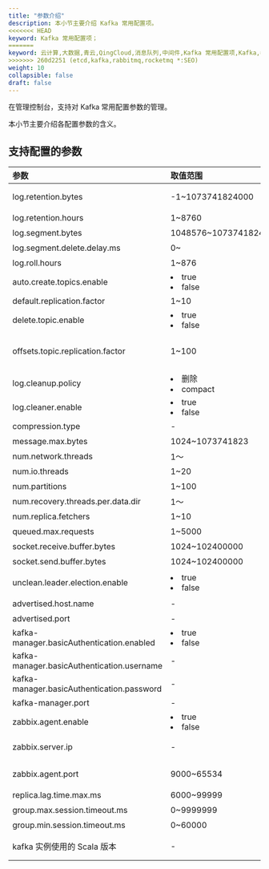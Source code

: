 ```yaml
---
title: "参数介绍"
description: 本小节主要介绍 Kafka 常用配置项。 
<<<<<<< HEAD
keyword: Kafka 常用配置项；
=======
keyword: 云计算,大数据,青云,QingCloud,消息队列,中间件,Kafka 常用配置项,Kafka,参数含义
>>>>>>> 260d2251 (etcd,kafka,rabbitmq,rocketmq *:SEO)
weight: 10
collapsible: false
draft: false
---
```


在管理控制台，支持对 Kafka 常用配置参数的管理。

本小节主要介绍各配置参数的含义。


## 支持配置的参数

| <span style="display:inline-block;width:80px">参数</span> | <span style="display:inline-block;width:120px">取值范围</span> | <span style="display:inline-block;width:420px">参数说明</span> |
| :-------------------------------------------------------- | :----------------------------------------------------------- | :----------------------------------------------------------- |
| log.retention.bytes                                       | -1~1073741824000                                             | topic 每个分区的最大文件大小，单位为字节，超过该大小会触发删除策略。 |
| log.retention.hours                                       | 1~8760                                                       | 消息保留时间，单位为小时                                     |
| log.segment.bytes                                         | 1048576~10737418240                                          | 段文件最大值，单位为字节                                     |
| log.segment.delete.delay.ms                               | 0~                                                           | 段文件在索引中清除后保留的时间                               |
| log.roll.hours                                            | 1~876                                                        | 段文件轮滚时间，单位为小时                                   |
| auto.create.topics.enable                                 | <li> true <li> false                                         | 是否允许自动创建 topic                                       |
| default.replication.factor                                | 1~10                                                         | 默认副本因子值                                               |
| delete.topic.enable                                       | <li> true <li> false                                         | 是否允许使用命令行删除 topic                                 |
| offsets.topic.replication.factor                          | 1~100                                                        | 内部 offset topic 的复制因子(设定更高的确保可用性)。 如果复制因子大于集群节点数，内部创建主题自动创建将会失败,直到集群大小符合这个复制因子的要求 |
| log.cleanup.policy                                        | <li> 删除  <li> compact                                      | 日志清理策略，delete 为直接删除，compact 为压缩              |
| log.cleaner.enable                                        | <li> true <li> false                                         | 用于是否开启日志压缩                                         |
| compression.type                                          | -                                                            | 用于主题的压缩策略                                           |
| message.max.bytes                                         | 1024~1073741823                                              | 消息体的最大大小，单位是字节                                 |
| num.network.threads                                       | 1～                                                          | broker 处理网络请求的线程数                                  |
| num.io.threads                                            | 1~20                                                         | broker 处理磁盘 IO 的线程数                                  |
| num.partitions                                            | 1~100                                                        | topic 默认分区数                                             |
| num.recovery.threads.per.data.dir                         | 1～                                                          | 启动时数据恢复和关闭时刷盘的线程数                           |
| num.replica.fetchers                                      | 1~10                                                         | 复制消息线程数                                               |
| queued.max.requests                                       | 1~5000                                                       | 等待IO线程处理的请求队列最大数                               |
| socket.receive.buffer.bytes                               | 1024~102400000                                               | 接收缓冲区大小。                                             |
| socket.send.buffer.bytes                                  | 1024~102400000                                               | 发送缓冲区大小。                                             |
| unclean.leader.election.enable                            | <li> true <li> false                                         | 是否启用不在ISR集合中的副本作为最后的选择，尽管这样做可能导致数据丢失 |
| advertised.host.name                                      | -                                                            | 用于 worker 连接的域名                                       |
| advertised.port                                           | -                                                            | 用于 worker 连接的端口，默认为9092                           |
| kafka-manager.basicAuthentication.enabled                 | <li> true <li> false                                         | kafka-manager 是否开启登录验证                               |
| kafka-manager.basicAuthentication.username                | -                                                            | kafka-manager 登录用户名                                     |
| kafka-manager.basicAuthentication.password                | -                                                            | kafka-manager 登录密码                                       |
| kafka-manager.port                                        | -                                                            | kafka-manager 启用端口，默认为9000                           |
| zabbix.agent.enable                                       | <li> true <li> false                                         | 用于决定是否开启zabbix agent，默认为不开启                   |
| zabbix.server.ip                                          | -                                                            | 若开启 zabbix agent，则需要手动设置为您想要连接的zabbix server 的 IP 地址，默认为127.0.0.1 |
| zabbix.agent.port                                         | 9000~65534                                                   | 用于连接的端口号，若主机存在防火墙，则需要开启该端口，默认为10050 |
| replica.lag.time.max.ms                                   | 6000~99999                                                   | leader会将follower从isr中删除的时间间隔                      |
| group.max.session.timeout.ms                              | 0~9999999                                                    | 已注册消费者最长会话超时时长                                 |
| group.min.session.timeout.ms                              | 0~60000                                                      | 已注册消费者最短会话超时时长                                 |
| kafka 实例使用的 Scala 版本                               | -                                                            | kafka 实例使用的 Scala 版本, 默认为 2.11，推荐使用 2.12。该参数不支持通过界面进行修改。 |

